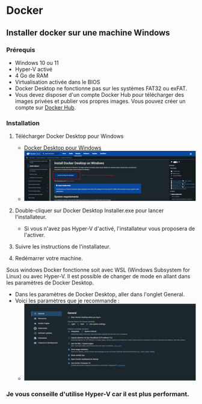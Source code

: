 # Docker 

 ## Installer docker sur une machine Windows

### Prérequis

- Windows 10 ou 11
- Hyper-V activé
- 4 Go de RAM
- Virtualisation activée dans le BIOS
- Docker Desktop ne fonctionne pas sur les systèmes FAT32 ou exFAT.
- Vous devez disposer d'un compte Docker Hub pour télécharger des images privées et publier vos propres images. Vous pouvez créer un compte sur [Docker Hub](https://hub.docker.com/).

### Installation

1. Télécharger Docker Desktop pour Windows
    - [Docker Desktop pour Windows](https://hub.docker.com/editions/community/docker-ce-desktop-windows)
    - ![Docker Desktop pour Windows](images/Docker/dl_win_docker.png)

2. Double-cliquer sur Docker Desktop Installer.exe pour lancer l'installateur.
    - Si vous n'avez pas Hyper-V d'activé, l'installateur vous proposera de l'activer.

3. Suivre les instructions de l'installateur.

4. Redémarrer votre machine.

 Sous windows Docker fonctionne soit avec WSL (Windows Subsystem for Linux) ou avec Hyper-V.
 Il est possible de changer de mode en allant dans les paramètres de Docker Desktop.
   - Dans les paramètres de Docker Desktop, aller dans l'onglet General.
   - Voici les paramètres que je recommande :
     - ![Docker Desktop pour Windows](images/Docker/docker_settings.png)
 ### Je vous conseille d'utilise Hyper-V car il est plus performant.